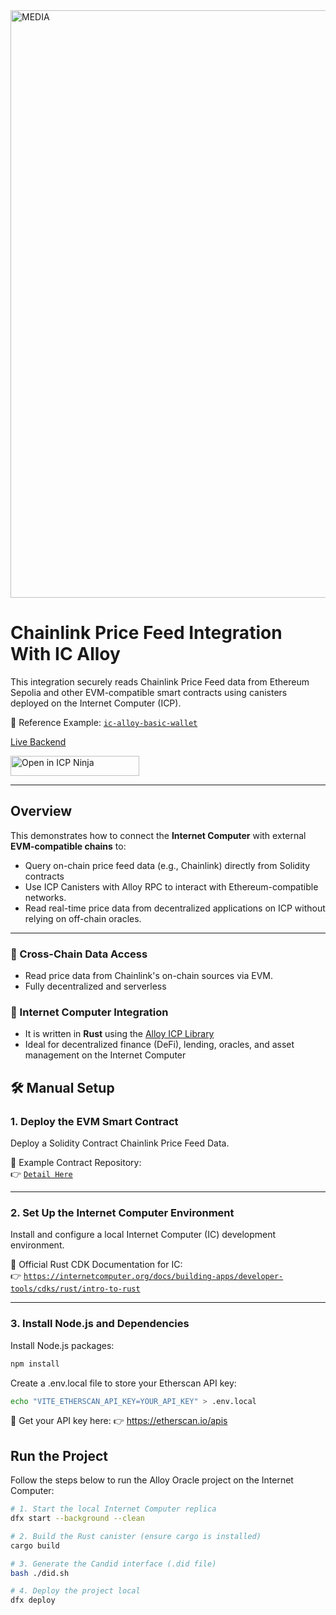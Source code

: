 <img width="1917" height="940" alt="MEDIA" src="https://github.com/user-attachments/assets/2bcc969d-9ece-47d6-8827-1d6a8c29e1b2" />

# Chainlink Price Feed Integration With IC Alloy

This integration securely reads Chainlink Price Feed data from Ethereum Sepolia and other EVM-compatible smart contracts using canisters deployed on the Internet Computer (ICP).

🔗 Reference Example: [`ic-alloy-basic-wallet`](https://github.com/ic-alloy/ic-alloy-basic-wallet)


[Live Backend](https://a4gq6-oaaaa-aaaab-qaa4q-cai.icp0.io/?id=jmbn7-tiaaa-aaaaa-qbsfa-cai)

<a href="https://icp.ninja/i?s=w2RVV" target="_blank">
  <img src="https://github.com/user-attachments/assets/3fa2fbdf-493a-496f-a8e3-888a51c9efda" 
       alt="Open in ICP Ninja" width="206" height="32" />
</a>

---

## Overview

This demonstrates how to connect the **Internet Computer** with external **EVM-compatible chains** to:

- Query on-chain price feed data (e.g., Chainlink) directly from Solidity contracts  
- Use ICP Canisters with Alloy RPC to interact with Ethereum-compatible networks.
- Read real-time price data from decentralized applications on ICP without relying on off-chain oracles.

---

### 🔗 Cross-Chain Data Access

- Read price data from Chainlink's on-chain sources via EVM.
- Fully decentralized and serverless

### 🧠 Internet Computer Integration

- It is written in **Rust** using the [Alloy ICP Library](https://github.com/ic-alloy/ic-alloy ) 
- Ideal for decentralized finance (DeFi), lending, oracles, and asset management on the Internet Computer  

## 🛠️ Manual Setup

### 1. Deploy the EVM Smart Contract

Deploy a Solidity Contract Chainlink Price Feed Data.

📍 Example Contract Repository:  
👉 [`Detail Here`](https://github.com/yongsxyz/WCHL-Canify-Finance/tree/main/canify-oracle/contract)

---

### 2. Set Up the Internet Computer Environment

Install and configure a local Internet Computer (IC) development environment.

📘 Official Rust CDK Documentation for IC:  
👉 [`https://internetcomputer.org/docs/building-apps/developer-tools/cdks/rust/intro-to-rust`](https://internetcomputer.org/docs/building-apps/developer-tools/cdks/rust/intro-to-rust)

---

### 3. Install Node.js and Dependencies

Install Node.js packages:

```bash
npm install
```

Create a .env.local file to store your Etherscan API key:

```bash
echo "VITE_ETHERSCAN_API_KEY=YOUR_API_KEY" > .env.local
```

🔑 Get your API key here:
👉 https://etherscan.io/apis

## Run the Project
Follow the steps below to run the Alloy Oracle project on the Internet Computer:

```bash 
# 1. Start the local Internet Computer replica
dfx start --background --clean

# 2. Build the Rust canister (ensure cargo is installed)
cargo build

# 3. Generate the Candid interface (.did file)
bash ./did.sh

# 4. Deploy the project local
dfx deploy
```
